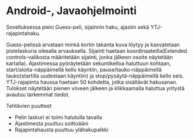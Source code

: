 # Android-, Javaohjelmointi

Sovelluksessa pieni Guess-peli, sijainnin haku, ajastin sekä YTJ-rajapintahaku.

Guess-pelissä arvataan minkä kortin takanta kuva löytyy ja kasvatetaan pistelaskuria oikealla arvauksella.
Sijainti haetaan koordinaateilla(Extended controls-valikosta määritetään sijainti, jonka jälkeen osoite näytetään kartalla).
Ajastimessa pyöräytetään sekuntikelloa haluttuun kohtaan, start/aloita-näppäimellä kello käyntiin, pause/tauko-näppäimellä tauko(startilla uudestaan käyntiin) ja 
stop/pysäytä-näppäimellä kello seis.
YTJ-rajapinta haussa haetaan 50 kohdetta, jotka sisältävät hakusanan. Tulokset näytetään pienen viiveen jälkeen ja klikkaamalla haluttua yritystä avautuu tarkemmat
tiedot.

Tehtävien puutteet
- Pelin laskuri ei toimi halutulla tavalla
- Ajastimesta puuttuu soittoääni
- Rajapintahausta puuttuu ylähakupalkki
